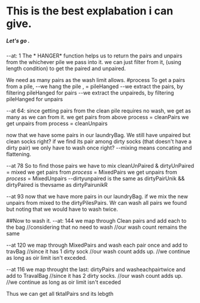
# This is the best explabation i can give.
##### Let's go .

--at: 1
The * HANGER* function helps us to return the pairs and unpairs from the whichever pile we pass into it.
we can just filter from it, (using length condition) to get the paired and unpaired.


We need as many pairs as the wash limit allows.
#process
To get a pairs from a pile, 
--we hang the pile , = pileHanged
--we extract the pairs, by filtering pileHanged for pairs
--we extract the unpaireds, by filtering pileHanged for unpairs


--at 64:
since getting pairs from the clean pile requires no wash, we get as many as we can from it.
we get pairs from above process = cleanPairs
we get unpairs from process = cleanUnpairs


now that we have some pairs in our laundryBag.
We still have unpaired but clean socks right?
if we find its pair among dirty socks (that doesn't have a dirty pair) we only have to wash once right?
--mixing means concating and flattening. 


--at 78
So to find those pairs we have to mix cleanUnPaired & dirtyUnPaired = mixed
we get pairs from *process* = MixedPairs
we get unpairs from *process* = MixedUnpairs
--dirtyunpaired  is the same as dirtyPairUnik && dirtyPaired is thevsame as dirtyPairunikR


--at 93
now that we have more pairs in our laundryBag.
if we mix the new unpairs from mixed to the dirtyPilesPairs.
Wr can wash all pairs we found but noting that we would have to wash twice.



##Now to wash it. 
--at: 144
we map through Clean pairs and add each to the bag 
//considering that no need to wash
//our wash count remains the same

--at 120
we map through MixedPairs and wash each pair once and add to travBag
//since it has 1 dirty sock
//our wash count adds up.
//we continue as long as oir limit isn't exceded.

--at 116
we map throught the last: dirtyPairs and washeachpairtwice and add to TravalBag
//since it has 2 dirty socks.
//our wash count adds up.
//we continue as long as oir limit isn't exceded

Thus we can get all tktalPairs snd its lebgth





